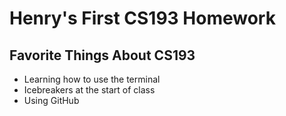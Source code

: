 # Henry's First CS193 Homework

## Favorite Things About CS193

- Learning how to use the terminal
- Icebreakers at the start of class
- Using GitHub
